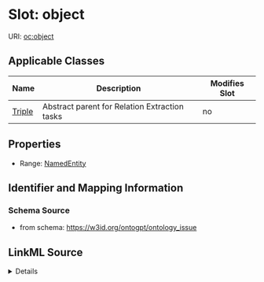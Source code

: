 

# Slot: object

URI: [oc:object](http://w3id.org/ontogpt/ontology-class-templateobject)



<!-- no inheritance hierarchy -->





## Applicable Classes

| Name | Description | Modifies Slot |
| --- | --- | --- |
| [Triple](Triple.md) | Abstract parent for Relation Extraction tasks |  no  |







## Properties

* Range: [NamedEntity](NamedEntity.md)





## Identifier and Mapping Information







### Schema Source


* from schema: https://w3id.org/ontogpt/ontology_issue




## LinkML Source

<details>
```yaml
name: object
from_schema: https://w3id.org/ontogpt/ontology_issue
rank: 1000
alias: object
owner: Triple
domain_of:
- Triple
range: NamedEntity

```
</details>